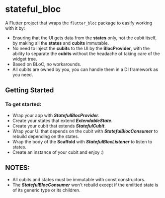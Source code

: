 # stateful_bloc

A Flutter project that wraps the `flutter_bloc` package to easify working with it by:

- Ensuring that the UI gets data from the **states** only, not the cubit itself, by making all the **states** and **cubits** immutable.
- No need to inject the **cubits** to the UI by the **BlocProvider**, with the ability to separate the **cubits** without the headache of taking care of the widget tree.
- Based on BLoC, no workarounds.
- All cubits are owned by you, you can handle them in a DI framework as you need.

## Getting Started

### To get started:

- Wrap your app with ***StatefulBlocProvider***.
- Create your states that extend ***ExtendableState***.
- Create your cubit that extends ***StatefulCubit***.
- Wrap your UI that depends on the cubit with ***StatefulBlocConsumer*** to rebuild depending on the states.
- Wrap the body of the **Scaffold** with ***StatefulBlocListener*** to listen to states. 
- Create an instance of your cubit and enjoy :)

## NOTES:

- All cubits and states must be immutable with const constructors.
- The ***StatefulBlocConsumer*** won't rebuild except if the emiitted state is of its generic type or its children.
